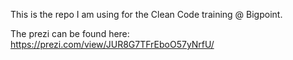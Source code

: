 This is the repo I am using for the Clean Code training @ Bigpoint.

The prezi can be found here: https://prezi.com/view/JUR8G7TFrEboO57yNrfU/